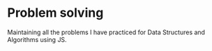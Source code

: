 # Problem solving
Maintaining all the problems I have practiced for Data Structures and Algorithms using JS.
